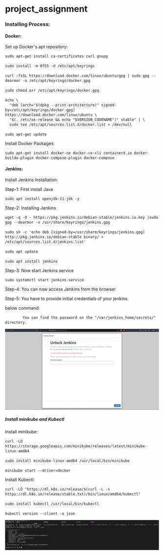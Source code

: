 # project_assignment 
### Installing Process:
#### Docker:
Set up Docker's apt repository:
```
sudo apt-get install ca-certificates curl gnupg

sudo install -m 0755 -d /etc/apt/keyrings

curl -fsSL https://download.docker.com/linux/ubuntu/gpg | sudo gpg --dearmor -o /etc/apt/keyrings/docker.gpg

sudo chmod a+r /etc/apt/keyrings/docker.gpg

echo \
  "deb [arch="$(dpkg --print-architecture)" signed-by=/etc/apt/keyrings/docker.gpg] https://download.docker.com/linux/ubuntu \
  "$(. /etc/os-release && echo "$VERSION_CODENAME")" stable" | \
  sudo tee /etc/apt/sources.list.d/docker.list > /dev/null
  
sudo apt-get update
```
Install Docker Packages:
```
sudo apt-get install docker-ce docker-ce-cli containerd.io docker-buildx-plugin docker-compose-plugin docker-compose
```
#### Jenkins:
Install Jenkins Installation:

Step-1: First install Java
```
sudo apt install openjdk-11-jdk -y

```

Step-2: Installing Jenkins
```
wget -q -O - https://pkg.jenkins.io/debian-stable/jenkins.io.key |sudo gpg --dearmor -o /usr/share/keyrings/jenkins.gpg

sudo sh -c 'echo deb [signed-by=/usr/share/keyrings/jenkins.gpg] http://pkg.jenkins.io/debian-stable binary/ > /etc/apt/sources.list.d/jenkins.list'

sudo apt update

sudo apt install jenkins
```

Step-3: Now start Jenkins service
```
sudo systemctl start jenkins.service
```

Step-4: You can now access Jenkins from the browser

Step-5: You have to provide initial credentials of your jenkins. 

below command:
```
        You can find the password on the "/var/jenkins_home/secrets/" directory.
```

![Jenkins_brower](/images/image2.PNG)

##### Install minikube and Kubectl
Install minikube:
```
curl -LO https://storage.googleapis.com/minikube/releases/latest/minikube-linux-amd64

sudo install minikube-linux-amd64 /usr/local/bin/minikube

minikube start --driver=docker
```
Install Kubectl:
```
curl -LO "https://dl.k8s.io/release/$(curl -L -s https://dl.k8s.io/release/stable.txt)/bin/linux/amd64/kubectl"

sudo install kubectl /usr/local/bin/kubectl

kubectl version --client -o json
```
![check_by_command](/images/image1.PNG)

